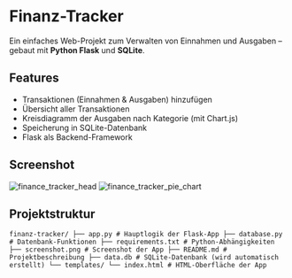 #  Finanz-Tracker

Ein einfaches Web-Projekt zum Verwalten von Einnahmen und Ausgaben – gebaut mit **Python Flask** und **SQLite**.

##  Features

- Transaktionen (Einnahmen & Ausgaben) hinzufügen
- Übersicht aller Transaktionen
- Kreisdiagramm der Ausgaben nach Kategorie (mit Chart.js)
- Speicherung in SQLite-Datenbank
- Flask als Backend-Framework

##  Screenshot
![finance_tracker_head](https://github.com/user-attachments/assets/f80ca663-3f0c-43eb-a5f7-fa160a70b260)
![finance_tracker_pie_chart](https://github.com/user-attachments/assets/474b4f39-b7c4-419a-aef4-9cb15fb49ed6)




##  Projektstruktur
```finanz-tracker/ ├── app.py # Hauptlogik der Flask-App ├── database.py # Datenbank-Funktionen ├── requirements.txt # Python-Abhängigkeiten ├── screenshot.png # Screenshot der App ├── README.md # Projektbeschreibung ├── data.db # SQLite-Datenbank (wird automatisch erstellt) └── templates/ └── index.html # HTML-Oberfläche der App```
